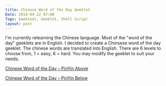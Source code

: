 ```yaml
---
title: Chinese Word of the Day Geeklet
Date: 2014-04-22 07:00
Tags: Geektool, Geeklet, Shell Script
layout: post
---
```


I'm currently relearning the Chinese language. Most of the "word of the day" geeklets are in English. I decided to create a Chinsese word of the day geeklet. The chinese words are translated into English. There are 6 levels to choose from, 1 = easy, 6 = hard. You may modify the geeklet to suit your needs. 

<a href="https://www.dropbox.com/s/zt0za3ecfbr53wt/Chinese%20Vocab%20-%20Pinyin%20Above.glet" target="_blank">Chinese Word of the Day – PinYin Above</a>

<a href="https://www.dropbox.com/s/1bszuivvgz0ieo4/Chinese%20Vocab%20-%20Pinyin%20Below.glet" target="_blank">Chinese Word of the Day – PinYin Below</a>

